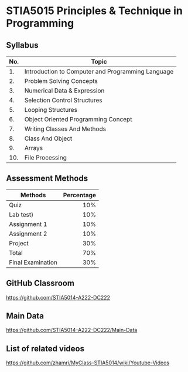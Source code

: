 # STIA5015 Principles & Technique in Programming

## Syllabus

|No.| Topic |
|---|----------|
|1. | Introduction to Computer and Programming Language |
|2. | Problem Solving Concepts |
|3. | Numerical Data &  Expression |
|4. | Selection Control Structures |
|5. | Looping Structures |
|6. | Object Oriented Programming Concept |
|7. | Writing Classes And Methods |
|8. | Class And Object |
|9. | Arrays |
|10. | File Processing |

## Assessment Methods

|Methods                | Percentage |
|---------------------- |-----------:|
|Quiz                   | 10% |
|Lab test)              | 10% |
|Assignment 1           | 10% |
|Assignment 2           | 10% |
|Project                | 30% |
|Total                  | 70% |
|Final Examination      | 30% |


## GitHub Classroom
https://github.com/STIA5014-A222-DC222

## Main Data
https://github.com/STIA5014-A222-DC222/Main-Data

## List of related videos
https://github.com/zhamri/MyClass-STIA5014/wiki/Youtube-Videos

